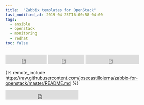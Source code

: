 ```yaml
---
title:  "Zabbix templates for OpenStack"
last_modified_at: 2019-04-25T16:00:58-04:00
tags:
  - ansible
  - openstack
  - monitoring
  - redhat
toc: false
---
```


<iframe src="https://ghbtns.com/github-btn.html?user=josecastillolema&repo=zabbix-for-openstack&type=watch&count=true&size=large&v=2" frameborder="0" scrolling="0" width="130" height="30" title="GitHub"></iframe>
<iframe src="https://ghbtns.com/github-btn.html?user=josecastillolema&repo=zabbix-for-openstack&type=star&count=true&size=large" frameborder="0" scrolling="0" width="115" height="30" title="GitHub"></iframe>
<iframe src="https://ghbtns.com/github-btn.html?user=josecastillolema&repo=zabbix-for-openstack&type=fork&count=true&size=large" frameborder="0" scrolling="0" width="170" height="30" title="GitHub"></iframe>

{% remote_include https://raw.githubusercontent.com/josecastillolema/zabbix-for-openstack/master/README.md %}

<iframe src="https://ghbtns.com/github-btn.html?user=josecastillolema&type=follow&count=true&size=large" frameborder="0" scrolling="0" width="230" height="30" title="GitHub"></iframe>